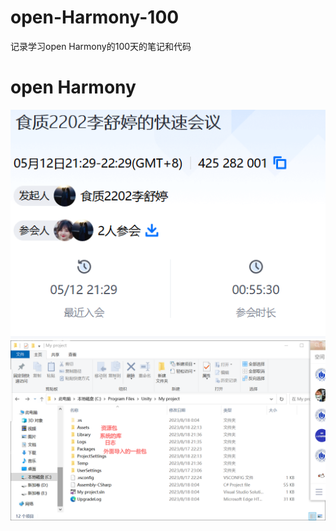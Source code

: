 # open-Harmony-100
记录学习open Harmony的100天的笔记和代码
# open Harmony
![ ](images/QQ截图20230513081135.png)
![ ](imagess/QQ截图20230818224250.png)
